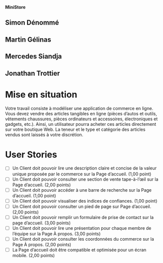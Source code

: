 __**MiniStore**__
## Simon Dénommé
## Martin Gélinas
## Mercedes Siandja
## Jonathan Trottier

# Mise en situation
Votre travail consiste à modéliser une application de commerce en ligne. Vous devez vendre des 
articles tangibles en ligne (pièces d’autos et outils, vêtements chaussures, pièces ordinateurs et 
accessoires, électroniques et gadgets, etc.). Ainsi, un utilisateur pourra acheter ces articles 
directement sur votre boutique Web. La teneur et le type et catégorie des articles vendus sont 
laissés à votre discrétion.

# User Stories
- [ ] Un Client doit pouvoir lire une description claire et concise de la valeur unique proposée par le commerce sur la Page d’accueil. (1,00 point)
- [ ] Un Client doit pouvoir consulter une section de vente tape-à-l’œil sur la Page d’accueil. (2,00 points)
- [ ]  Un Client doit pouvoir accéder à une barre de recherche sur la Page d’accueil. (1,00 point)
- [ ] Un Client doit pouvoir visualiser des indices de confiances. (1,00 point)
- [ ]  Un Client doit pouvoir consulter un pied de page sur Page d’accueil.(2,00 points)
- [ ]  Un Client doit pouvoir remplir un formulaire de prise de contact sur la page d’accueil. (3,00 points)
- [ ] Un Client doit pouvoir lire une présentation pour chaque membre de l’équipe sur la Page À propos. (3,00 points)
- [ ] Un Client doit pouvoir consulter les coordonnées du commerce sur la Page À propos. (2,00 points)
- [ ]  La Page d’accueil doit être compatible et optimisée pour un écran mobile. (2,00 points)